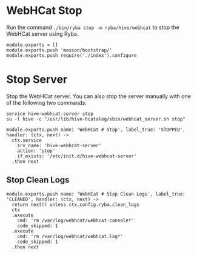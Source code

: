 
# WebHCat Stop

Run the command `./bin/ryba stop -m ryba/hive/webhcat` to stop the WebHCat
server using Ryba.

    module.exports = []
    module.exports.push 'masson/bootstrap/'
    module.exports.push require('./index').configure

# Stop Server

Stop the WebHCat server. You can also stop the server manually with one of the
following two commands:

```
service hive-webhcat-server stop
su -l hive -c "/usr/lib/hive-hcatalog/sbin/webhcat_server.sh stop"
```

    module.exports.push name: 'WebHCat # Stop', label_true: 'STOPPED', handler: (ctx, next) ->
      ctx.service
        srv_name: 'hive-webhcat-server'
        action: 'stop'
        if_exists: '/etc/init.d/hive-webhcat-server'
      .then next


## Stop Clean Logs

    module.exports.push name: 'WebHCat # Stop Clean Logs', label_true: 'CLEANED', handler: (ctx, next) ->
      return next() unless ctx.config.ryba.clean_logs
      ctx
      .execute
        cmd: 'rm /var/log/webhcat/webhcat-console*'
        code_skipped: 1
      .execute
        cmd: 'rm /var/log/webhcat/webhcat.log*'
        code_skipped: 1
      .then next
